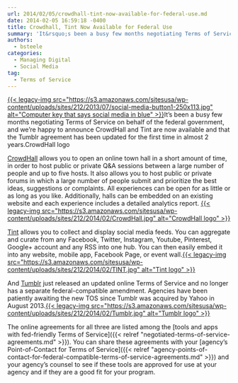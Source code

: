 ```yaml
---
url: 2014/02/05/crowdhall-tint-now-available-for-federal-use.md
date: 2014-02-05 16:59:18 -0400
title: Crowdhall, Tint Now Available for Federal Use
summary: 'It&rsquo;s been a busy few months negotiating Terms of Service on behalf of the federal government, and we&rsquo;re happy to announce CrowdHall and Tint are now available and that the Tumblr agreement has been updated for the first time in almost 2 years.CrowdHall logo'
authors:
  - bsteele
categories:
  - Managing Digital
  - Social Media
tag:
  - Terms of Service
---
```


[{{< legacy-img src="https://s3.amazonaws.com/sitesusa/wp-content/uploads/sites/212/2013/07/social-media-button1-250x113.jpg" alt="Computer key that says social media in blue" >}}](https://s3.amazonaws.com/sitesusa/wp-content/uploads/sites/212/2013/07/social-media-button1.jpg)It’s been a busy few months negotiating Terms of Service on behalf of the federal government, and we’re happy to announce CrowdHall and Tint are now available and that the Tumblr agreement has been updated for the first time in almost 2 years.CrowdHall logo

[CrowdHall](https://crowdhall.com/) allows you to open an online town hall in a short amount of time, in order to host public or private Q&A sessions between a large number of people and up to five hosts. It also allows you to host public or private forums in which a large number of people submit and prioritize the best ideas, suggestions or complaints. All experiences can be open for as little or as long as you like. Additionally, halls can be embedded on an existing website and each experience includes a detailed analytics report. [{{< legacy-img src="https://s3.amazonaws.com/sitesusa/wp-content/uploads/sites/212/2014/02/CrowdHall.jpg" alt="CrowdHall logo" >}}](https://s3.amazonaws.com/sitesusa/wp-content/uploads/sites/212/2014/02/CrowdHall.jpg)

[Tint](http://www.tintup.com/) allows you to collect and display social media feeds. You can aggregate and curate from any Facebook, Twitter, Instagram, Youtube, Pinterest, Google+ account and any RSS into one hub. You can then easily embed it into any website, mobile app, Facebook Page, or event wall.[{{< legacy-img src="https://s3.amazonaws.com/sitesusa/wp-content/uploads/sites/212/2014/02/TINT.jpg" alt="Tint logo" >}}](https://s3.amazonaws.com/sitesusa/wp-content/uploads/sites/212/2014/02/TINT.jpg)

And [Tumblr](https://www.tumblr.com/) just released an updated online Terms of Service and no longer has a separate federal-compatible amendment. Agencies have been patiently awaiting the new TOS since Tumblr was acquired by Yahoo in August 2013.[{{< legacy-img src="https://s3.amazonaws.com/sitesusa/wp-content/uploads/sites/212/2014/02/Tumblr.jpg" alt="Tumblr logo" >}}](https://s3.amazonaws.com/sitesusa/wp-content/uploads/sites/212/2014/02/Tumblr.jpg)

The online agreements for all three are listed among the [tools and apps with fed-friendly Terms of Service]({{< relref "negotiated-terms-of-service-agreements.md" >}}). You can share these agreements with your [agency’s Point-of-Contact for Terms of Service]({{< relref "agency-points-of-contact-for-federal-compatible-terms-of-service-agreements.md" >}}) and your agency’s counsel to see if these tools are approved for use at your agency and if they are a good fit for your program.